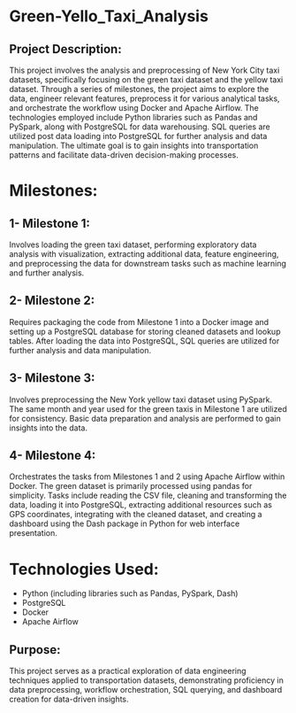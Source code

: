 # Green-Yello_Taxi_Analysis
## Project Description:
This project involves the analysis and preprocessing of New York City taxi datasets, specifically focusing on the green taxi dataset and the yellow taxi dataset. Through a series of milestones, the project aims to explore the data, engineer relevant features, preprocess it for various analytical tasks, and orchestrate the workflow using Docker and Apache Airflow. The technologies employed include Python libraries such as Pandas and PySpark, along with PostgreSQL for data warehousing. SQL queries are utilized post data loading into PostgreSQL for further analysis and data manipulation. The ultimate goal is to gain insights into transportation patterns and facilitate data-driven decision-making processes.

# Milestones:

## 1- Milestone 1:
Involves loading the green taxi dataset, performing exploratory data analysis with visualization, extracting additional data, feature engineering, and preprocessing the data for downstream tasks such as machine learning and further analysis.

## 2- Milestone 2:
Requires packaging the code from Milestone 1 into a Docker image and setting up a PostgreSQL database for storing cleaned datasets and lookup tables. After loading the data into PostgreSQL, SQL queries are utilized for further analysis and data manipulation.

## 3- Milestone 3:
Involves preprocessing the New York yellow taxi dataset using PySpark. The same month and year used for the green taxis in Milestone 1 are utilized for consistency. Basic data preparation and analysis are performed to gain insights into the data.

## 4- Milestone 4:
Orchestrates the tasks from Milestones 1 and 2 using Apache Airflow within Docker. The green dataset is primarily processed using pandas for simplicity. Tasks include reading the CSV file, cleaning and transforming the data, loading it into PostgreSQL, extracting additional resources such as GPS coordinates, integrating with the cleaned dataset, and creating a dashboard using the Dash package in Python for web interface presentation.

# Technologies Used:
- Python (including libraries such as Pandas, PySpark, Dash)
- PostgreSQL
- Docker
- Apache Airflow

## Purpose:
This project serves as a practical exploration of data engineering techniques applied to transportation datasets, demonstrating proficiency in data preprocessing, workflow orchestration, SQL querying, and dashboard creation for data-driven insights.

